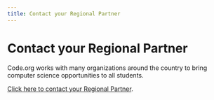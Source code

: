 ```yaml
---
title: Contact your Regional Partner
---
```


# Contact your Regional Partner

Code.org works with many organizations around the country to bring computer science opportunities to all students.

[Click here to contact your Regional Partner](/educate/professional-learning/contact-regional-partner).

<br>